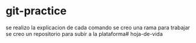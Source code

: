 # git-practice

se realizo la explicacion de cada comando
se creo una rama para trabajar
se creo un repositorio para subir a la plataforma#   h o j a - d e - v i d a  
 